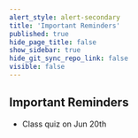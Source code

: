 ```yaml
---
alert_style: alert-secondary
title: 'Important Reminders'
published: true
hide_page_title: false
show_sidebar: true
hide_git_sync_repo_link: false
visible: false
---
```


## Important Reminders
* Class quiz on Jun 20th
